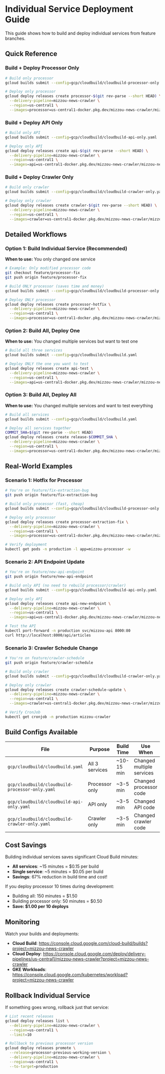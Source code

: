 # Individual Service Deployment Guide

This guide shows how to build and deploy individual services from feature branches.

## Quick Reference

### Build + Deploy Processor Only

```bash
# Build only processor
gcloud builds submit --config=gcp/cloudbuild/cloudbuild-processor-only.yaml

# Deploy only processor
gcloud deploy releases create processor-$(git rev-parse --short HEAD) \
  --delivery-pipeline=mizzou-news-crawler \
  --region=us-central1 \
  --images=processor=us-central1-docker.pkg.dev/mizzou-news-crawler/mizzou-news-crawler/processor:latest
```

### Build + Deploy API Only

```bash
# Build only API
gcloud builds submit --config=gcp/cloudbuild/cloudbuild-api-only.yaml

# Deploy only API
gcloud deploy releases create api-$(git rev-parse --short HEAD) \
  --delivery-pipeline=mizzou-news-crawler \
  --region=us-central1 \
  --images=api=us-central1-docker.pkg.dev/mizzou-news-crawler/mizzou-news-crawler/api:latest
```

### Build + Deploy Crawler Only

```bash
# Build only crawler
gcloud builds submit --config=gcp/cloudbuild/cloudbuild-crawler-only.yaml

# Deploy only crawler
gcloud deploy releases create crawler-$(git rev-parse --short HEAD) \
  --delivery-pipeline=mizzou-news-crawler \
  --region=us-central1 \
  --images=crawler=us-central1-docker.pkg.dev/mizzou-news-crawler/mizzou-news-crawler/crawler:latest
```

## Detailed Workflows

### Option 1: Build Individual Service (Recommended)

**When to use:** You only changed one service

```bash
# Example: Only modified processor code
git checkout feature/processor-fix
git push origin feature/processor-fix

# Build ONLY processor (saves time and money)
gcloud builds submit --config=gcp/cloudbuild/cloudbuild-processor-only.yaml

# Deploy ONLY processor
gcloud deploy releases create processor-hotfix \
  --delivery-pipeline=mizzou-news-crawler \
  --region=us-central1 \
  --images=processor=us-central1-docker.pkg.dev/mizzou-news-crawler/mizzou-news-crawler/processor:latest
```

### Option 2: Build All, Deploy One

**When to use:** You changed multiple services but want to test one

```bash
# Build all three services
gcloud builds submit --config=gcp/cloudbuild/cloudbuild.yaml

# Deploy ONLY the one you want to test
gcloud deploy releases create api-test \
  --delivery-pipeline=mizzou-news-crawler \
  --region=us-central1 \
  --images=api=us-central1-docker.pkg.dev/mizzou-news-crawler/mizzou-news-crawler/api:latest
```

### Option 3: Build All, Deploy All

**When to use:** You changed multiple services and want to test everything

```bash
# Build all services
gcloud builds submit --config=gcp/cloudbuild/cloudbuild.yaml

# Deploy all services together
COMMIT_SHA=$(git rev-parse --short HEAD)
gcloud deploy releases create release-$COMMIT_SHA \
  --delivery-pipeline=mizzou-news-crawler \
  --region=us-central1 \
  --images=processor=us-central1-docker.pkg.dev/mizzou-news-crawler/mizzou-news-crawler/processor:$COMMIT_SHA,api=us-central1-docker.pkg.dev/mizzou-news-crawler/mizzou-news-crawler/api:$COMMIT_SHA,crawler=us-central1-docker.pkg.dev/mizzou-news-crawler/mizzou-news-crawler/crawler:$COMMIT_SHA
```

## Real-World Examples

### Scenario 1: Hotfix for Processor

```bash
# You're on feature/fix-extraction-bug
git push origin feature/fix-extraction-bug

# Build only processor (fast, cheap)
gcloud builds submit --config=gcp/cloudbuild/cloudbuild-processor-only.yaml

# Deploy only processor
gcloud deploy releases create processor-extraction-fix \
  --delivery-pipeline=mizzou-news-crawler \
  --region=us-central1 \
  --images=processor=us-central1-docker.pkg.dev/mizzou-news-crawler/mizzou-news-crawler/processor:latest

# Verify deployment
kubectl get pods -n production -l app=mizzou-processor -w
```

### Scenario 2: API Endpoint Update

```bash
# You're on feature/new-api-endpoint
git push origin feature/new-api-endpoint

# Build only API (no need to rebuild processor/crawler)
gcloud builds submit --config=gcp/cloudbuild/cloudbuild-api-only.yaml

# Deploy only API
gcloud deploy releases create api-new-endpoint \
  --delivery-pipeline=mizzou-news-crawler \
  --region=us-central1 \
  --images=api=us-central1-docker.pkg.dev/mizzou-news-crawler/mizzou-news-crawler/api:latest

# Test the API
kubectl port-forward -n production svc/mizzou-api 8000:80
curl http://localhost:8000/api/articles
```

### Scenario 3: Crawler Schedule Change

```bash
# You're on feature/crawler-schedule
git push origin feature/crawler-schedule

# Build only crawler
gcloud builds submit --config=gcp/cloudbuild/cloudbuild-crawler-only.yaml

# Deploy only crawler
gcloud deploy releases create crawler-schedule-update \
  --delivery-pipeline=mizzou-news-crawler \
  --region=us-central1 \
  --images=crawler=us-central1-docker.pkg.dev/mizzou-news-crawler/mizzou-news-crawler/crawler:latest

# Verify CronJob
kubectl get cronjob -n production mizzou-crawler
```

## Build Configs Available

| File | Purpose | Build Time | Use When |
|------|---------|------------|----------|
| `gcp/cloudbuild/cloudbuild.yaml` | All 3 services | ~10-15 min | Changed multiple services |
| `gcp/cloudbuild/cloudbuild-processor-only.yaml` | Processor only | ~3-5 min | Changed processor code |
| `gcp/cloudbuild/cloudbuild-api-only.yaml` | API only | ~3-5 min | Changed API code |
| `gcp/cloudbuild/cloudbuild-crawler-only.yaml` | Crawler only | ~3-5 min | Changed crawler code |

## Cost Savings

Building individual services saves significant Cloud Build minutes:

- **All services**: ~15 minutes = $0.15 per build
- **Single service**: ~5 minutes = $0.05 per build
- **Savings**: 67% reduction in build time and cost!

If you deploy processor 10 times during development:
- Building all: 150 minutes = $1.50
- Building processor only: 50 minutes = $0.50
- **Save: $1.00 per 10 deploys**

## Monitoring

Watch your builds and deployments:

- **Cloud Build**: <https://console.cloud.google.com/cloud-build/builds?project=mizzou-news-crawler>
- **Cloud Deploy**: <https://console.cloud.google.com/deploy/delivery-pipelines/us-central1/mizzou-news-crawler?project=mizzou-news-crawler>
- **GKE Workloads**: <https://console.cloud.google.com/kubernetes/workload?project=mizzou-news-crawler>

## Rollback Individual Service

If something goes wrong, rollback just that service:

```bash
# List recent releases
gcloud deploy releases list \
  --delivery-pipeline=mizzou-news-crawler \
  --region=us-central1 \
  --limit=10

# Rollback to previous processor version
gcloud deploy releases promote \
  --release=processor-previous-working-version \
  --delivery-pipeline=mizzou-news-crawler \
  --region=us-central1 \
  --to-target=production
```
